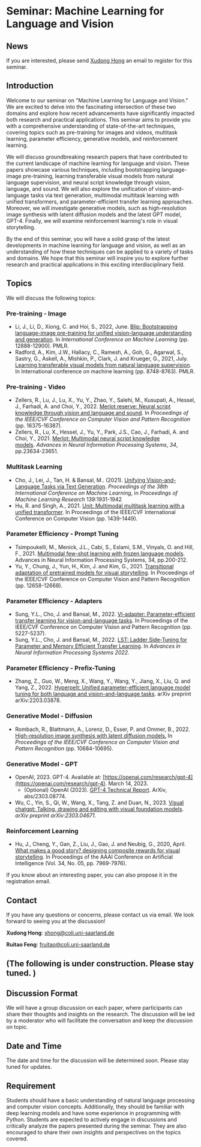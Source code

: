 # Seminar: Machine Learning for Language and Vision

## News

If you are interested, please send [Xudong Hong](mailto:xhong@coli.uni-saarland.de) an email to register for this seminar. 

## Introduction

Welcome to our seminar on "Machine Learning for Language and Vision." We are excited to delve into the fascinating intersection of these two domains and explore how recent advancements have significantly impacted both research and practical applications. This seminar aims to provide you with a comprehensive understanding of state-of-the-art techniques, covering topics such as pre-training for images and videos, multitask learning, parameter efficiency, generative models, and reinforcement learning.

We will discuss groundbreaking research papers that have contributed to the current landscape of machine learning for language and vision. These papers showcase various techniques, including bootstrapping language-image pre-training, learning transferable visual models from natural language supervision, and neural script knowledge through vision, language, and sound. We will also explore the unification of vision-and-language tasks via text generation, multimodal multitask learning with unified transformers, and parameter-efficient transfer learning approaches. Moreover, we will investigate generative models, such as high-resolution image synthesis with latent diffusion models and the latest GPT model, GPT-4. Finally, we will examine reinforcement learning's role in visual storytelling.

By the end of this seminar, you will have a solid grasp of the latest developments in machine learning for language and vision, as well as an understanding of how these techniques can be applied to a variety of tasks and domains. We hope that this seminar will inspire you to explore further research and practical applications in this exciting interdisciplinary field.

## Topics

We will discuss the following topics:

### Pre-training - Image

- Li, J., Li, D., Xiong, C. and Hoi, S., 2022, June. [Blip: Bootstrapping language-image pre-training for unified vision-language understanding and generation](https://arxiv.org/abs/2201.12086). In *International Conference on Machine Learning* (pp. 12888-12900). PMLR.
- Radford, A., Kim, J.W., Hallacy, C., Ramesh, A., Goh, G., Agarwal, S., Sastry, G., Askell, A., Mishkin, P., Clark, J. and Krueger, G., 2021, July. [Learning transferable visual models from natural language supervision](http://proceedings.mlr.press/v139/radford21a). In International conference on machine learning (pp. 8748-8763). PMLR.

### Pre-training - Video

- Zellers, R., Lu, J., Lu, X., Yu, Y., Zhao, Y., Salehi, M., Kusupati, A., Hessel, J., Farhadi, A. and Choi, Y., 2022. [Merlot reserve: Neural script knowledge through vision and language and sound](http://openaccess.thecvf.com/content/CVPR2022/html/Zellers_MERLOT_Reserve_Neural_Script_Knowledge_Through_Vision_and_Language_and_CVPR_2022_paper.html). In *Proceedings of the IEEE/CVF Conference on Computer Vision and Pattern Recognition* (pp. 16375-16387).
- Zellers, R., Lu, X., Hessel, J., Yu, Y., Park, J.S., Cao, J., Farhadi, A. and Choi, Y., 2021. [Merlot: Multimodal neural script knowledge models](https://proceedings.neurips.cc/paper/2021/hash/c6d4eb15f1e84a36eff58eca3627c82e-Abstract.html). *Advances in Neural Information Processing Systems*, *34*, pp.23634-23651.

### Multitask Learning

- Cho, J., Lei, J., Tan, H. & Bansal, M.. (2021). [Unifying Vision-and-Language Tasks via Text Generation](https://proceedings.mlr.press/v139/cho21a.html). *Proceedings of the 38th International Conference on Machine Learning*, in *Proceedings of Machine Learning Research* 139:1931-1942
- Hu, R. and Singh, A., 2021. [Unit: Multimodal multitask learning with a unified transformer](https://openaccess.thecvf.com/content/ICCV2021/html/Hu_UniT_Multimodal_Multitask_Learning_With_a_Unified_Transformer_ICCV_2021_paper.html?ref=https://githubhelp.com). In Proceedings of the IEEE/CVF International Conference on Computer Vision (pp. 1439-1449).

### Parameter Efficiency - Prompt Tuning

- Tsimpoukelli, M., Menick, J.L., Cabi, S., Eslami, S.M., Vinyals, O. and Hill, F., 2021. [Multimodal few-shot learning with frozen language models](https://proceedings.neurips.cc/paper/2021/hash/01b7575c38dac42f3cfb7d500438b875-Abstract.html). Advances in Neural Information Processing Systems, 34, pp.200-212.
- Yu, Y., Chung, J., Yun, H., Kim, J. and Kim, G., 2021. [Transitional adaptation of pretrained models for visual storytelling](https://openaccess.thecvf.com/content/CVPR2021/html/Yu_Transitional_Adaptation_of_Pretrained_Models_for_Visual_Storytelling_CVPR_2021_paper.html). In Proceedings of the IEEE/CVF Conference on Computer Vision and Pattern Recognition (pp. 12658-12668).

### Parameter Efficiency - Adapters

- Sung, Y.L., Cho, J. and Bansal, M., 2022. [Vl-adapter: Parameter-efficient transfer learning for vision-and-language tasks](https://openaccess.thecvf.com/content/CVPR2022/html/Sung_VL-Adapter_Parameter-Efficient_Transfer_Learning_for_Vision-and-Language_Tasks_CVPR_2022_paper.html). In Proceedings of the IEEE/CVF Conference on Computer Vision and Pattern Recognition (pp. 5227-5237).
- Sung, Y.L., Cho, J. and Bansal, M., 2022. [LST: Ladder Side-Tuning for Parameter and Memory Efficient Transfer Learning](https://openreview.net/forum?id=isPnnaTZaP5). In *Advances in Neural Information Processing Systems 2022*.

### Parameter Efficiency - Prefix-Tuning

- Zhang, Z., Guo, W., Meng, X., Wang, Y., Wang, Y., Jiang, X., Liu, Q. and Yang, Z., 2022. [Hyperpelt: Unified parameter-efficient language model tuning for both language and vision-and-language tasks](https://arxiv.org/abs/2203.03878). arXiv preprint arXiv:2203.03878.

### Generative Model - Diffusion

- Rombach, R., Blattmann, A., Lorenz, D., Esser, P. and Ommer, B., 2022. [High-resolution image synthesis with latent diffusion models.](https://openaccess.thecvf.com/content/CVPR2022/html/Rombach_High-Resolution_Image_Synthesis_With_Latent_Diffusion_Models_CVPR_2022_paper.html) In *Proceedings of the IEEE/CVF Conference on Computer Vision and Pattern Recognition* (pp. 10684-10695).

### Generative Model - GPT

- OpenAI, 2023. GPT-4. Available at: [https://openai.com/research/gpt-4](https://openai.com/research/gpt-4). March 14, 2023.
    - (Optional) OpenAI (2023). [GPT-4 Technical Report](https://arxiv.org/abs/2303.08774). ArXiv, abs/2303.08774.
- Wu, C., Yin, S., Qi, W., Wang, X., Tang, Z. and Duan, N., 2023. [Visual 
chatgpt: Talking, drawing and editing with visual foundation models](https://arxiv.org/abs/2303.04671). *arXiv preprint arXiv:2303.04671.*

### Reinforcement Learning

- Hu, J., Cheng, Y., Gan, Z., Liu, J., Gao, J. and Neubig, G., 2020, April. [What makes a good story? designing composite rewards for visual storytelling](https://ojs.aaai.org/index.php/AAAI/article/view/6305). In Proceedings of the AAAI Conference on Artificial Intelligence (Vol. 34, No. 05, pp. 7969-7976).

If you know about an interesting paper, you can also propose it in the registration email. 

## Contact

If you have any questions or concerns, please contact us via email. We look forward to seeing you at the discussion!

**Xudong Hong**: xhong@coli.uni-saarland.de

**Ruitao Feng**: fruitao@coli.uni-saarland.de

## (The following is under construction. Please stay tuned. )

## Discussion Format

We will have a group discussion on each paper, where participants can share their thoughts and insights on the research. The discussion will be led by a moderator who will facilitate the conversation and keep the discussion on topic.

## Date and Time

The date and time for the discussion will be determined soon. Please stay tuned for updates.

## Requirement
Students should have a basic understanding of natural language processing and computer vision concepts. Additionally, they should be familiar with deep learning models and have some experience in programming with Python. Students are expected to actively engage in discussions and critically analyze the papers presented during the seminar. They are also encouraged to share their own insights and perspectives on the topics covered.
